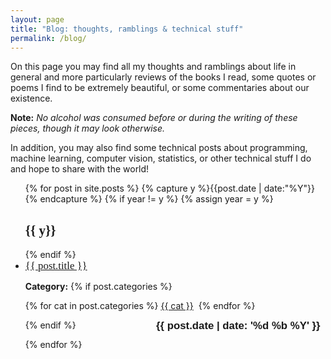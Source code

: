 ```yaml
---
layout: page
title: "Blog: thoughts, ramblings & technical stuff"
permalink: /blog/
---
```


On this page you may find all my thoughts and ramblings about life in general
and more particularly reviews of the books I read, some quotes or poems I find 
to be extremely beautiful, or some commentaries about our existence. 

**Note:** *No alcohol was consumed before or during the writing of these pieces, though it 
may look otherwise.*

In addition, you may also find some technical posts about programming, 
machine learning, computer vision, statistics, or other technical stuff I do and 
hope to share with the world! 


<!-- {% assign sorted_cats = site.categories | sort  %}{% for category in sorted_cats %}{% if forloop.last == true %}and {% endif %}<a href="/categories/#{{category[0]}}" style="font-weight:normal;">{{category[0] | camelcase }}</a> ({{ category[1].size  }}){% if forloop.last == false %},{% endif %} {% endfor %} -->



<ul id="archive">
{% for post in site.posts %}
  {% capture y %}{{post.date | date:"%Y"}}{% endcapture %}
  {% if year != y %}
    {% assign year = y %}
    <h2 class="blogyear" style="font-family: Staatliches;">{{ y}}</h2>
  {% endif %}
<li class="archiveposturl"><span><a style="font-size: larger; font-family: Staatliches; font-weight: 200;" href="{{ post.url }}" title="{{ post.title }}">{{ post.title }}</a></span><br/>
<span class = "postlower">

<!--<strong>Author:</strong> {{post.author}} -->
<strong>Category:</strong>  {% if post.categories %}
 
  {% for cat in post.categories %}
  <a href="/categories/#{{ cat }}" title="{{ cat }}">{{ cat }}</a>&nbsp;
  {% endfor %}

{% endif %} <!-- {{ post.categories | first }} -->
<strong style="font-size:120%; font-family: 'Staatliches', sans-serif; float:right; padding-right: .5em">{{ post.date | date: '%d %b %Y' }}</strong> 
</span> 

</li>
{% endfor %}
</ul>

<!-- {{ post.date | date: '%m %d, %Y' }} -->

